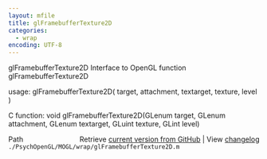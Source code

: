 ```yaml
---
layout: mfile
title: glFramebufferTexture2D
categories:
  - wrap
encoding: UTF-8
---
```


glFramebufferTexture2D  Interface to OpenGL function glFramebufferTexture2D

usage:  glFramebufferTexture2D\( target, attachment, textarget, texture, level \)

C function:  void glFramebufferTexture2D\(GLenum target, GLenum attachment, GLenum textarget, GLuint texture, GLint level\)


<div class="code_header" style="text-align:right;">
  <span style="float:left;">Path&nbsp;&nbsp;</span> <span class="counter">Retrieve <a href=
  "https://raw.github.com/Psychtoolbox-3/Psychtoolbox-3/beta/./PsychOpenGL/MOGL/wrap/glFramebufferTexture2D.m">current version from GitHub</a> | View <a href=
  "https://github.com/Psychtoolbox-3/Psychtoolbox-3/commits/beta/./PsychOpenGL/MOGL/wrap/glFramebufferTexture2D.m">changelog</a></span>
</div>
<div class="code">
  <code>./PsychOpenGL/MOGL/wrap/glFramebufferTexture2D.m</code>
</div>
